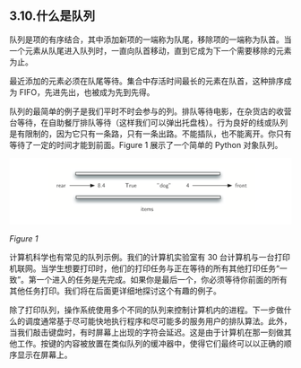 ## 3.10.什么是队列

队列是项的有序结合，其中添加新项的一端称为队尾，移除项的一端称为队首。当一个元素从队尾进入队列时，一直向队首移动，直到它成为下一个需要移除的元素为止。

最近添加的元素必须在队尾等待。集合中存活时间最长的元素在队首，这种排序成为 FIFO，先进先出，也被成为先到先得。

队列的最简单的例子是我们平时不时会参与的列。排队等待电影，在杂货店的收营台等待，在自助餐厅排队等待（这样我们可以弹出托盘栈）。行为良好的线或队列是有限制的，因为它只有一条路，只有一条出路。不能插队，也不能离开。你只有等待了一定的时间才能到前面。Figure 1 展示了一个简单的 Python 对象队列。

![3.10.什么是队列.figure1](assets/3.10.%E4%BB%80%E4%B9%88%E6%98%AF%E9%98%9F%E5%88%97.figure1.png)

*Figure 1*

计算机科学也有常见的队列示例。我们的计算机实验室有 30 台计算机与一台打印机联网。当学生想要打印时，他们的打印任务与正在等待的所有其他打印任务“一致”。第一个进入的任务是先完成。如果你是最后一个，你必须等待你前面的所有其他任务打印。我们将在后面更详细地探讨这个有趣的例子。

除了打印队列，操作系统使用多个不同的队列来控制计算机内的进程。下一步做什么的调度通常基于尽可能快地执行程序和尽可能多的服务用户的排队算法。此外，当我们敲击键盘时，有时屏幕上出现的字符会延迟。这是由于计算机在那一刻做其他工作。按键的内容被放置在类似队列的缓冲器中，使得它们最终可以以正确的顺序显示在屏幕上。
